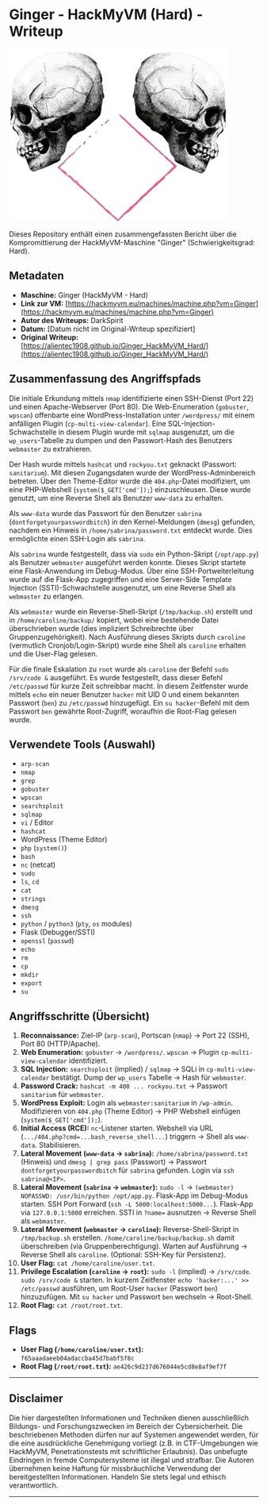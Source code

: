 # Ginger - HackMyVM (Hard) - Writeup

![Ginger Icon](Ginger.png)

Dieses Repository enthält einen zusammengefassten Bericht über die Kompromittierung der HackMyVM-Maschine "Ginger" (Schwierigkeitsgrad: Hard).

## Metadaten

*   **Maschine:** Ginger (HackMyVM - Hard)
*   **Link zur VM:** [https://hackmyvm.eu/machines/machine.php?vm=Ginger](https://hackmyvm.eu/machines/machine.php?vm=Ginger)
*   **Autor des Writeups:** DarkSpirit
*   **Datum:** [Datum nicht im Original-Writeup spezifiziert]
*   **Original Writeup:** [https://alientec1908.github.io/Ginger_HackMyVM_Hard/](https://alientec1908.github.io/Ginger_HackMyVM_Hard/)

## Zusammenfassung des Angriffspfads

Die initiale Erkundung mittels `nmap` identifizierte einen SSH-Dienst (Port 22) und einen Apache-Webserver (Port 80). Die Web-Enumeration (`gobuster`, `wpscan`) offenbarte eine WordPress-Installation unter `/wordpress/` mit einem anfälligen Plugin (`cp-multi-view-calendar`). Eine SQL-Injection-Schwachstelle in diesem Plugin wurde mit `sqlmap` ausgenutzt, um die `wp_users`-Tabelle zu dumpen und den Passwort-Hash des Benutzers `webmaster` zu extrahieren.

Der Hash wurde mittels `hashcat` und `rockyou.txt` geknackt (Passwort: `sanitarium`). Mit diesen Zugangsdaten wurde der WordPress-Adminbereich betreten. Über den Theme-Editor wurde die `404.php`-Datei modifiziert, um eine PHP-Webshell (`system($_GET['cmd']);`) einzuschleusen. Diese wurde genutzt, um eine Reverse Shell als Benutzer `www-data` zu erhalten.

Als `www-data` wurde das Passwort für den Benutzer `sabrina` (`dontforgetyourpasswordbitch`) in den Kernel-Meldungen (`dmesg`) gefunden, nachdem ein Hinweis in `/home/sabrina/password.txt` entdeckt wurde. Dies ermöglichte einen SSH-Login als `sabrina`.

Als `sabrina` wurde festgestellt, dass via `sudo` ein Python-Skript (`/opt/app.py`) als Benutzer `webmaster` ausgeführt werden konnte. Dieses Skript startete eine Flask-Anwendung im Debug-Modus. Über eine SSH-Portweiterleitung wurde auf die Flask-App zugegriffen und eine Server-Side Template Injection (SSTI)-Schwachstelle ausgenutzt, um eine Reverse Shell als `webmaster` zu erlangen.

Als `webmaster` wurde ein Reverse-Shell-Skript (`/tmp/backup.sh`) erstellt und in `/home/caroline/backup/` kopiert, wobei eine bestehende Datei überschrieben wurde (dies impliziert Schreibrechte über Gruppenzugehörigkeit). Nach Ausführung dieses Skripts durch `caroline` (vermutlich Cronjob/Login-Skript) wurde eine Shell als `caroline` erhalten und die User-Flag gelesen.

Für die finale Eskalation zu `root` wurde als `caroline` der Befehl `sudo /srv/code &` ausgeführt. Es wurde festgestellt, dass dieser Befehl `/etc/passwd` für kurze Zeit schreibbar macht. In diesem Zeitfenster wurde mittels `echo` ein neuer Benutzer `hacker` mit UID 0 und einem bekannten Passwort (`ben`) zu `/etc/passwd` hinzugefügt. Ein `su hacker`-Befehl mit dem Passwort `ben` gewährte Root-Zugriff, woraufhin die Root-Flag gelesen wurde.

## Verwendete Tools (Auswahl)

*   `arp-scan`
*   `nmap`
*   `grep`
*   `gobuster`
*   `wpscan`
*   `searchsploit`
*   `sqlmap`
*   `vi` / Editor
*   `hashcat`
*   WordPress (Theme Editor)
*   `php` (`system()`)
*   `bash`
*   `nc` (netcat)
*   `sudo`
*   `ls`, `cd`
*   `cat`
*   `strings`
*   `dmesg`
*   `ssh`
*   `python` / `python3` (`pty`, `os` modules)
*   Flask (Debugger/SSTI)
*   `openssl` (`passwd`)
*   `echo`
*   `rm`
*   `cp`
*   `mkdir`
*   `export`
*   `su`

## Angriffsschritte (Übersicht)

1.  **Reconnaissance:** Ziel-IP (`arp-scan`), Portscan (`nmap`) -> Port 22 (SSH), Port 80 (HTTP/Apache).
2.  **Web Enumeration:** `gobuster` -> `/wordpress/`. `wpscan` -> Plugin `cp-multi-view-calendar` identifiziert.
3.  **SQL Injection:** `searchsploit` (implied) / `sqlmap` -> SQLi in `cp-multi-view-calendar` bestätigt. Dump der `wp_users` Tabelle -> Hash für `webmaster`.
4.  **Password Crack:** `hashcat -m 400 ... rockyou.txt` -> Passwort `sanitarium` für `webmaster`.
5.  **WordPress Exploit:** Login als `webmaster:sanitarium` in `/wp-admin`. Modifizieren von `404.php` (Theme Editor) -> PHP Webshell einfügen (`system($_GET['cmd']);`).
6.  **Initial Access (RCE):** `nc`-Listener starten. Webshell via URL (`.../404.php?cmd=...bash_reverse_shell...`) triggern -> Shell als `www-data`. Stabilisieren.
7.  **Lateral Movement (`www-data` -> `sabrina`):** `/home/sabrina/password.txt` (Hinweis) und `dmesg | grep pass` (Passwort) -> Passwort `dontforgetyourpasswordbitch` für `sabrina` gefunden. Login via `ssh sabrina@<IP>`.
8.  **Lateral Movement (`sabrina` -> `webmaster`):** `sudo -l` -> `(webmaster) NOPASSWD: /usr/bin/python /opt/app.py`. Flask-App im Debug-Modus starten. SSH Port Forward (`ssh -L 5000:localhost:5000...`). Flask-App via `127.0.0.1:5000` erreichen. SSTI in `?name=` ausnutzen -> Reverse Shell als `webmaster`.
9.  **Lateral Movement (`webmaster` -> `caroline`):** Reverse-Shell-Skript in `/tmp/backup.sh` erstellen. `/home/caroline/backup/backup.sh` damit überschreiben (via Gruppenberechtigung). Warten auf Ausführung -> Reverse Shell als `caroline`. (Optional: SSH-Key für Persistenz).
10. **User Flag:** `cat /home/caroline/user.txt`.
11. **Privilege Escalation (`caroline` -> `root`):** `sudo -l` (implied) -> `/srv/code`. `sudo /srv/code &` starten. In kurzem Zeitfenster `echo 'hacker:...' >> /etc/passwd` ausführen, um Root-User `hacker` (Passwort `ben`) hinzuzufügen. Mit `su hacker` und Passwort `ben` wechseln -> Root-Shell.
12. **Root Flag:** `cat /root/root.txt`.

## Flags

*   **User Flag (`/home/caroline/user.txt`):** `f65aaadaeeb04adaccba45d7babf5f8c`
*   **Root Flag (`/root/root.txt`):** `ae426c9d237d676044e5cd8e8af9ef7f`

---

## Disclaimer

Die hier dargestellten Informationen und Techniken dienen ausschließlich Bildungs- und Forschungszwecken im Bereich der Cybersicherheit. Die beschriebenen Methoden dürfen nur auf Systemen angewendet werden, für die eine ausdrückliche Genehmigung vorliegt (z.B. in CTF-Umgebungen wie HackMyVM, Penetrationstests mit schriftlicher Erlaubnis). Das unbefugte Eindringen in fremde Computersysteme ist illegal und strafbar. Die Autoren übernehmen keine Haftung für missbräuchliche Verwendung der bereitgestellten Informationen. Handeln Sie stets legal und ethisch verantwortlich.

---

